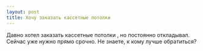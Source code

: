 ```yaml
---
layout: post 
title: Хочу заказать кассетные потолки  
--- 
```

Давно хотел заказать кассетные потолки , но постоянно откладывал. Сейчас уже нужно прямо срочно. Не знаете, к кому лучше обратиться?